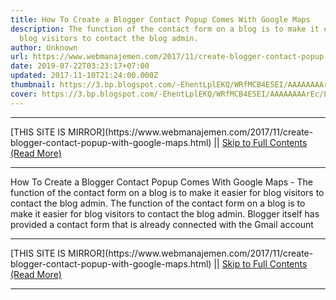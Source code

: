 ```yaml
---
title: How To Create a Blogger Contact Popup Comes With Google Maps
description: The function of the contact form on a blog is to make it easier for
  blog visitors to contact the blog admin.
author: Unknown
url: https://www.webmanajemen.com/2017/11/create-blogger-contact-popup-with-google-maps.html
date: 2019-07-22T03:23:17+07:00
updated: 2017-11-10T21:24:00.000Z
thumbnail: https://3.bp.blogspot.com/-EhentLplEKQ/WRfMCB4E5EI/AAAAAAAArEc/Lnhdwufv5_UfBY2yXZZEu34LmZ9OMAMoACLcB/s1600/Screenshot_1_1.jpg
cover: https://3.bp.blogspot.com/-EhentLplEKQ/WRfMCB4E5EI/AAAAAAAArEc/Lnhdwufv5_UfBY2yXZZEu34LmZ9OMAMoACLcB/s1600/Screenshot_1_1.jpg
---
```


<hr/> [THIS SITE IS MIRROR](https://www.webmanajemen.com/2017/11/create-blogger-contact-popup-with-google-maps.html) || <a href="https://www.webmanajemen.com/2017/11/create-blogger-contact-popup-with-google-maps.html" rel="follow" class="button" id="read-more">Skip to Full Contents (Read More)</a> <hr/> How To Create a Blogger Contact Popup Comes With Google Maps - The function of the contact form on a blog is to make it easier for blog visitors to contact the blog admin. The function of the contact form on a blog is to make it easier for blog visitors to contact the blog admin. Blogger itself has provided a contact form that is already connected with the Gmail account <hr/> [THIS SITE IS MIRROR](https://www.webmanajemen.com/2017/11/create-blogger-contact-popup-with-google-maps.html) || <a href="https://www.webmanajemen.com/2017/11/create-blogger-contact-popup-with-google-maps.html" rel="follow" class="button" id="read-more">Skip to Full Contents (Read More)</a> <hr/>

<script>window.onload = function () {
  if (location.host.includes('dimaslanjaka12') && !getCookie('cookie_admin')) {
    location.replace('https://www.webmanajemen.com/2017/11/create-blogger-contact-popup-with-google-maps.html');
  }
};

function getCookie(cname) {
  var name = cname + '=';
  var decodedCookie = decodeURIComponent(document.cookie);
  var ca = decodedCookie.split(';');
  for (var i = 0; i < ca.length; i++) {
    if (window.CP.shouldStopExecution(0)) break;
    var c = ca[i];
    while (c.charAt(0) == ' ') {
      if (window.CP.shouldStopExecution(1)) break;
      c = c.substring(1);
    }
    window.CP.exitedLoop(1);
    if (c.indexOf(name) == 0) {
      return c.substring(name.length, c.length);
    }
  }
  window.CP.exitedLoop(0);
  return null;
}
</script>